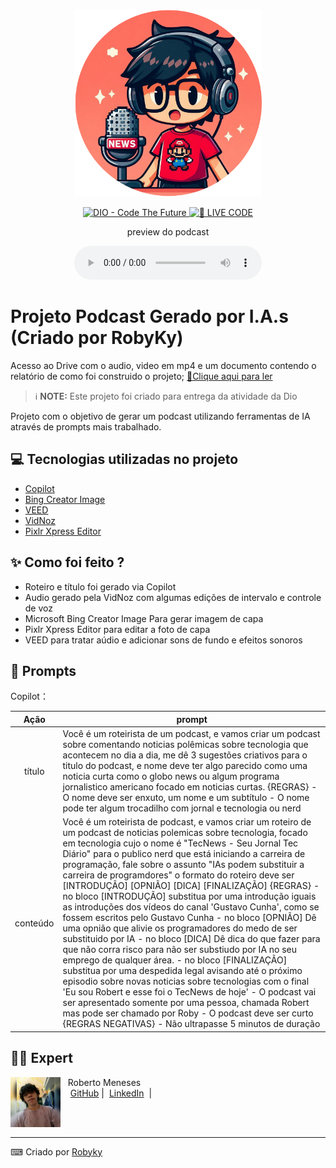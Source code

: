 <p align="center">
<img 
    src="https://github.com/RobyKy/Podcast-gerado-por-IA/blob/main/assets/RobPodcast.png"
    width="300"
/>
</p>

<p align="center">
<a href="https://dio.me/">
    <img 
        src="https://img.shields.io/badge/DIO-Code_The_Future-28DA77?logo=youtube" 
        alt="DIO - Code The Future">
</a>
<a href="https://dio.me/">
<img 
    src="https://img.shields.io/badge/🔴_LIVE_CODE-FF5E72" 
    alt="🔴 LIVE CODE">
</a>
</p>

<p align="center">
    preview do podcast
</p>

<div align="center">
    <audio src="output/PodCastRobyKy.mp3" controls title="Podcast editado"></audio>
</div>

# Projeto Podcast Gerado por I.A.s (Criado por RobyKy)
Acesso ao Drive com o audio, video em mp4 e um documento contendo o relatório de como foi construido o projeto;
<a href="https://drive.google.com/drive/folders/1KkkdjHIrE9DbfVQpKyvWy47jD8an7uPo?usp=sharing" title="Link do Drive"> 📕Clique aqui para ler</a>

 > ℹ️ **NOTE:** Este projeto foi criado para entrega da atividade da Dio

Projeto com o objetivo de gerar um podcast utilizando ferramentas de IA através de prompts mais trabalhado.

## 💻 Tecnologias utilizadas no projeto

- [Copilot](https://copilot.microsoft.com/) 
- [Bing Creator Image](https://www.bing.com/images/create)
- [VEED](https://www.veed.io/pt-br)
- [VidNoz](https://pt.vidnoz.com/)
- [Pixlr Xpress Editor](https://pixlr.com/br/)

## ✨ Como foi feito ?

- Roteiro e título foi gerado via Copilot
- Audio gerado pela VidNoz com algumas edições de intervalo e controle de voz
- Microsoft Bing Creator Image Para gerar imagem de capa
- Pixlr Xpress Editor para editar a foto de capa
- VEED para tratar aúdio e adicionar sons de fundo e efeitos sonoros

## 🧠 Prompts


Copilot：

|   Ação   | prompt                                                                                                                                                                                                                                                                         |
| :------: | ------------------------------------------------------------------------------------------------------------------------------------------------------------------------------------------------------------------------------------------------------------------------------ |
|  título  | Você é um roteirista de um podcast, e vamos criar um podcast sobre comentando noticias polêmicas sobre tecnologia que acontecem no dia a dia, me dê 3 sugestões criativos para o titulo do podcast, e nome deve ter algo parecido como uma noticia curta como o globo news ou algum programa jornalistico americano focado em noticias curtas. {REGRAS} - O nome deve ser enxuto, um nome e um subtítulo - O nome pode ter algum trocadilho com jornal e tecnologia ou nerd                                                        |
| conteúdo | Você é um roteirista de podcast, e vamos criar um roteiro de um podcast de noticias polemicas sobre tecnologia, focado em tecnologia cujo o nome é "TecNews - Seu Jornal Tec Diário" para o publico nerd que está iniciando a carreira de programação, fale sobre o assunto "IAs podem substituir a carreira de programdores" o formato do roteiro deve ser [INTRODUÇÃO] [OPNIÃO] [DICA] [FINALIZAÇÃO] {REGRAS} - no bloco [INTRODUÇÃO] substitua por uma introdução iguais as introduções dos vídeos do canal 'Gustavo Cunha', como se fossem escritos pelo Gustavo Cunha - no bloco [OPNIÃO] Dê uma opnião que alivie os programadores do medo de ser substituido por IA - no bloco [DICA] Dê dica do que fazer para que não corra risco para não ser substiudo por IA no seu emprego de qualquer área. - no bloco [FINALIZAÇÃO] substitua por uma despedida legal avisando até o próximo episodio sobre novas noticias sobre tecnologias com o final 'Eu sou Robert e esse foi o TecNews de hoje' - O podcast vai ser apresentado somente por uma pessoa, chamada Robert mas pode ser chamado por Roby - O podcast deve ser curto {REGRAS NEGATIVAS} - Não ultrapasse 5 minutos de duração |

## 👨‍💻 Expert

<p>
    <img 
      align=left 
      margin=10 
      width=80 
      src="https://github.com/RobyKy/criando-ebook-com-IA/blob/main/.github/assets/GridArt_20241027_174310737%20(1).jpg"
    />
    <p>&nbsp&nbsp&nbspRoberto Meneses<br>
    &nbsp&nbsp&nbsp
    <a href="https://github.com/RobyKy">
    GitHub</a>&nbsp;|&nbsp;
    <a href="https://www.linkedin.com/in/roberto-da-silva-meneses-7abb0a253/">LinkedIn</a>
&nbsp;|&nbsp;
</p>
<br/><br/>
<p>

---

⌨ Criado por [Robyky](https://github.com/RobyKy)
